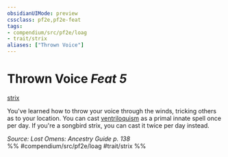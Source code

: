 ```yaml
---
obsidianUIMode: preview
cssclass: pf2e,pf2e-feat
tags:
- compendium/src/pf2e/loag
- trait/strix
aliases: ["Thrown Voice"]
---
```

# Thrown Voice  *Feat 5*  
[strix](../../Rules/traits/strix-loag.md)  


You've learned how to throw your voice through the winds, tricking others as to your location. You can cast [ventriloquism](../spells/ventriloquism.md) as a primal innate spell once per day. If you're a songbird strix, you can cast it twice per day instead.

*Source: Lost Omens: Ancestry Guide p. 138*  
%% #compendium/src/pf2e/loag #trait/strix %%